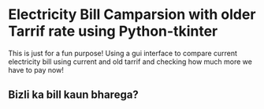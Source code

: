 # Electricity Bill Camparsion with older Tarrif rate using Python-tkinter
 
This is just for a fun purpose! Using a gui interface to compare current electricity bill using current and old tarrif and checking how much more we have to pay now!
## Bizli ka bill kaun bharega?
